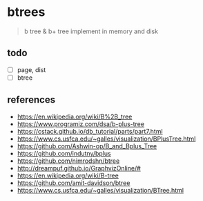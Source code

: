 # btrees

> b tree & b+ tree implement in memory and disk

## todo

- [ ] page, dist
- [ ] btree

## references

- https://en.wikipedia.org/wiki/B%2B_tree
- https://www.programiz.com/dsa/b-plus-tree
- https://cstack.github.io/db_tutorial/parts/part7.html
- https://www.cs.usfca.edu/~galles/visualization/BPlusTree.html
- https://github.com/Ashwin-op/B_and_Bplus_Tree
- https://github.com/indutny/bplus
- https://github.com/nimrodshn/btree
- http://dreampuf.github.io/GraphvizOnline/#
- https://en.wikipedia.org/wiki/B-tree
- https://github.com/amit-davidson/btree
- https://www.cs.usfca.edu/~galles/visualization/BTree.html
